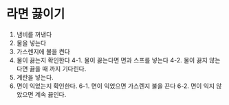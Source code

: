 # 라면 끓이기

1. 냄비를 꺼낸다
2. 물을 넣는다
3. 가스렌지에 불을 켠다
4. 물이 끓는지 확인한다
4-1. 물이 끓는다면 면과 스프를 넣는다
4-2. 물이 끓지 않는다면 끓을 때 까지 기다린다.
5. 계란을 넣는다.
6. 면이 익었는지 확인한다.
6-1. 면이 익었으면 가스렌지 불을 끈다
6-2. 면이 익지 않았으면 계속 끓인다.